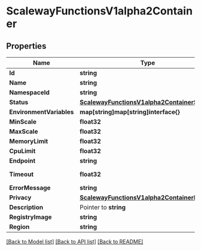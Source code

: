 # ScalewayFunctionsV1alpha2Container

## Properties

Name | Type | Description | Notes
------------ | ------------- | ------------- | -------------
**Id** | **string** |  | [optional] 
**Name** | **string** |  | [optional] 
**NamespaceId** | **string** |  | [optional] 
**Status** | [**ScalewayFunctionsV1alpha2ContainerStatus**](scaleway.functions.v1alpha2.Container.Status.md) |  | [optional] 
**EnvironmentVariables** | **map[string]map[string]interface{}** |  | [optional] 
**MinScale** | **float32** |  | [optional] 
**MaxScale** | **float32** |  | [optional] 
**MemoryLimit** | **float32** |  | [optional] 
**CpuLimit** | **float32** |  | [optional] 
**Endpoint** | **string** |  | [optional] 
**Timeout** | **float32** | (in milliseconds) | [optional] 
**ErrorMessage** | **string** |  | [optional] 
**Privacy** | [**ScalewayFunctionsV1alpha2ContainerPrivacy**](scaleway.functions.v1alpha2.Container.Privacy.md) |  | [optional] 
**Description** | Pointer to **string** |  | [optional] 
**RegistryImage** | **string** |  | [optional] 
**Region** | **string** |  | [optional] 

[[Back to Model list]](../README.md#documentation-for-models) [[Back to API list]](../README.md#documentation-for-api-endpoints) [[Back to README]](../README.md)


